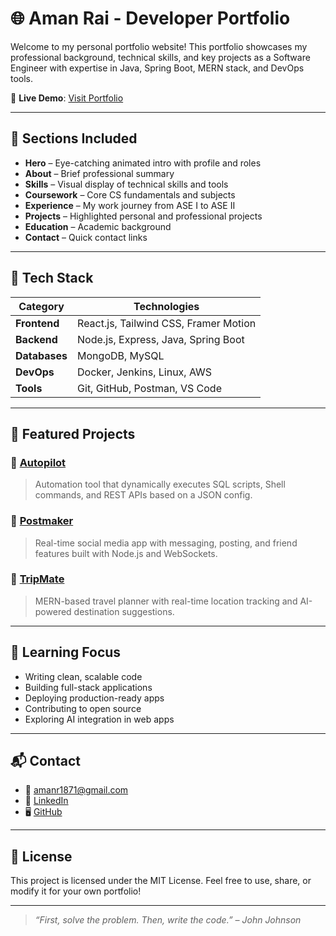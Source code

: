 # 🌐 Aman Rai - Developer Portfolio

Welcome to my personal portfolio website! This portfolio showcases my professional background, technical skills, and key projects as a Software Engineer with expertise in Java, Spring Boot, MERN stack, and DevOps tools.

🔗 **Live Demo**: [Visit Portfolio](https://amanrai-porfolio.netlify.app/)

---

## 📌 Sections Included

- **Hero** – Eye-catching animated intro with profile and roles
- **About** – Brief professional summary
- **Skills** – Visual display of technical skills and tools
- **Coursework** – Core CS fundamentals and subjects
- **Experience** – My work journey from ASE I to ASE II
- **Projects** – Highlighted personal and professional projects
- **Education** – Academic background
- **Contact** – Quick contact links

---

## 🚀 Tech Stack

| Category       | Technologies |
| -------------- | ------------ |
| **Frontend**   | React.js, Tailwind CSS, Framer Motion |
| **Backend**    | Node.js, Express, Java, Spring Boot |
| **Databases**  | MongoDB, MySQL |
| **DevOps**     | Docker, Jenkins, Linux, AWS |
| **Tools**      | Git, GitHub, Postman, VS Code |

---

## 🧩 Featured Projects

### 🔸 [Autopilot](https://github.com/AR4789/Autopilot)
> Automation tool that dynamically executes SQL scripts, Shell commands, and REST APIs based on a JSON config.

### 🔸 [Postmaker](https://github.com/AR4789/Postmaker)
> Real-time social media app with messaging, posting, and friend features built with Node.js and WebSockets.

### 🔸 [TripMate](https://github.com/AR4789/Tripmate)
> MERN-based travel planner with real-time location tracking and AI-powered destination suggestions.

---

## 🧠 Learning Focus

- Writing clean, scalable code
- Building full-stack applications
- Deploying production-ready apps
- Contributing to open source
- Exploring AI integration in web apps

---

## 📬 Contact

- 📧 [amanr1871@gmail.com](mailto:amanr1871@gmail.com)
- 🔗 [LinkedIn](https://linkedin.com/in/amanrai-008178191)
- 🖥 [GitHub](https://github.com/AR4789)

---

## 📄 License

This project is licensed under the MIT License. Feel free to use, share, or modify it for your own portfolio!

---

> _“First, solve the problem. Then, write the code.” – John Johnson_
